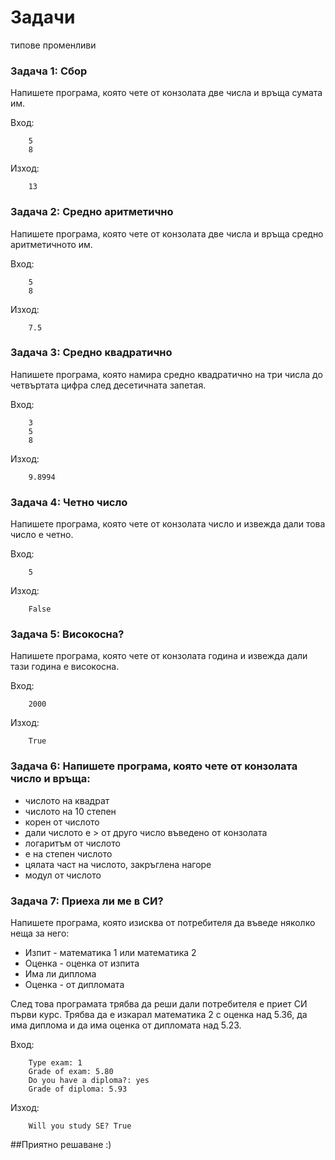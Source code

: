 Задачи
=====================

типове променливи

### Задача 1: Сбор
Напишете програма, която чете от конзолата две числа и връща сумата им.

Вход:
```
    5
	8
```
Изход:
```
    13
```

### Задача 2: Средно аритметично
Напишете програма, която чете от конзолата две числа и връща средно аритметичното им.

Вход:
```
    5
	8
```
Изход:
```
    7.5
```


### Задача 3: Средно квадратично
Напишете програма, която намира средно квадратично на три числа до четвъртата цифра след десетичната запетая.

Вход:
```
    3
	5
	8
```
Изход:
```
    9.8994
```
### Задача 4: Четно число
Напишете програма, която чете от конзолата число и извежда дали това число е четно.

Вход:
```
    5
```
Изход:
```
    False
```


### Задача 5: Високосна?
Напишете програма, която чете от конзолата година и извежда дали тази година е високосна.

Вход:
```
    2000
```
Изход:
```
    True
```

### Задача 6: Напишете програма, която чете от конзолата число и връща:
- числото на квадрат
- числото на 10 степен
- корен от числото
- дали числото е > от друго число въведено от конзолата
- логаритъм от числото
- е на степен числото
- цялата част на числото, закръглена нагоре
- модул от числото

### Задача 7: Приеха ли ме в СИ?
Напишете програма, която изисква от потребителя да въведе няколко неща за него:
- Изпит - математика 1 или математика 2
- Оценка - оценка от изпита
- Има ли диплома
- Оценка - от дипломата

След това програмата трябва да реши дали потребителя е приет СИ първи курс.
Трябва да е изкарал математика 2 с оценка над 5.36, да има диплома и да има оценка от дипломата над 5.23.

Вход:
```
    Type exam: 1
    Grade оf exam: 5.80
    Do you have a diploma?: yes
    Grade of diploma: 5.93
```
Изход:
```
    Will you study SE? True
```



##Приятно решаване :)
